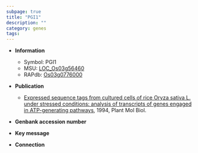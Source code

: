 ```yaml
---
subpage: true
title: "PGI1"
description: ""
category: genes
tags: 
---
```


* **Information**  
    + Symbol: PGI1  
    + MSU: [LOC_Os03g56460](http://rice.plantbiology.msu.edu/cgi-bin/ORF_infopage.cgi?orf=LOC_Os03g56460)  
    + RAPdb: [Os03g0776000](http://rapdb.dna.affrc.go.jp/viewer/gbrowse_details/irgsp1?name=Os03g0776000)  

* **Publication**  
    + [Expressed sequence tags from cultured cells of rice Oryza sativa L. under stressed conditions: analysis of transcripts of genes engaged in ATP-generating pathways](http://www.ncbi.nlm.nih.gov/pubmed?term=Expressed+sequence+tags+from+cultured+cells+of+rice+Oryza+sativa+L.+under+stressed+conditions:+analysis+of+transcripts+of+genes+engaged+in+ATP-generating+pathways%5BTitle%5D), 1994, Plant Mol Biol.

* **Genbank accession number**  

* **Key message**  

* **Connection**  



